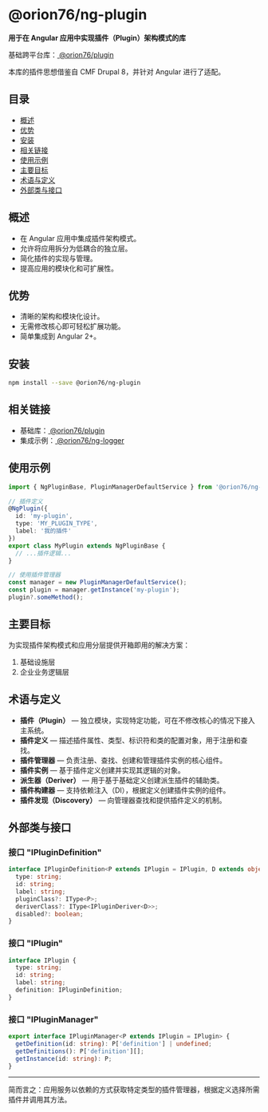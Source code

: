 # @orion76/ng-plugin

**用于在 Angular 应用中实现插件（Plugin）架构模式的库**

基础跨平台库：[ @orion76/plugin ](https://github.com/orion76/plugin)

本库的插件思想借鉴自 CMF Drupal 8，并针对 Angular 进行了适配。

## 目录
- [概述](#概述)
- [优势](#优势)
- [安装](#安装)
- [相关链接](#相关链接)
- [使用示例](#使用示例)
- [主要目标](#主要目标)
- [术语与定义](#术语与定义)
- [外部类与接口](#外部类与接口)

## 概述
- 在 Angular 应用中集成插件架构模式。
- 允许将应用拆分为低耦合的独立层。
- 简化插件的实现与管理。
- 提高应用的模块化和可扩展性。

## 优势
- 清晰的架构和模块化设计。
- 无需修改核心即可轻松扩展功能。
- 简单集成到 Angular 2+。

## 安装
```bash
npm install --save @orion76/ng-plugin
```

## 相关链接
- 基础库：[ @orion76/plugin ](https://github.com/orion76/plugin)
- 集成示例：[ @orion76/ng-logger ](https://github.com/orion76/ng-logger)

## 使用示例
```typescript
import { NgPluginBase, PluginManagerDefaultService } from '@orion76/ng-plugin';

// 插件定义
@NgPlugin({
  id: 'my-plugin',
  type: 'MY_PLUGIN_TYPE',
  label: '我的插件'
})
export class MyPlugin extends NgPluginBase {
  // ...插件逻辑...
}

// 使用插件管理器
const manager = new PluginManagerDefaultService();
const plugin = manager.getInstance('my-plugin');
plugin?.someMethod();
```

## 主要目标
为实现插件架构模式和应用分层提供开箱即用的解决方案：
1. 基础设施层
2. 企业业务逻辑层

## 术语与定义
- **插件（Plugin）** — 独立模块，实现特定功能，可在不修改核心的情况下接入主系统。
- **插件定义** — 描述插件属性、类型、标识符和类的配置对象，用于注册和查找。
- **插件管理器** — 负责注册、查找、创建和管理插件实例的核心组件。
- **插件实例** — 基于插件定义创建并实现其逻辑的对象。
- **派生器（Deriver）** — 用于基于基础定义创建派生插件的辅助类。
- **插件构建器** — 支持依赖注入（DI），根据定义创建插件实例的组件。
- **插件发现（Discovery）** — 向管理器查找和提供插件定义的机制。

## 外部类与接口

### 接口 "IPluginDefinition"
```typescript
interface IPluginDefinition<P extends IPlugin = IPlugin, D extends object = object> {
  type: string;
  id: string;
  label: string;
  pluginClass?: IType<P>;
  deriverClass?: IType<IPluginDeriver<D>>;
  disabled?: boolean;
}
```

### 接口 "IPlugin"
```typescript
interface IPlugin {
  type: string;
  id: string;
  label: string;
  definition: IPluginDefinition;
}
```

### 接口 "IPluginManager"
```typescript
export interface IPluginManager<P extends IPlugin = IPlugin> {
  getDefinition(id: string): P['definition'] | undefined;
  getDefinitions(): P['definition'][];
  getInstance(id: string): P;
}
```

---
简而言之：应用服务以依赖的方式获取特定类型的插件管理器，根据定义选择所需插件并调用其方法。
